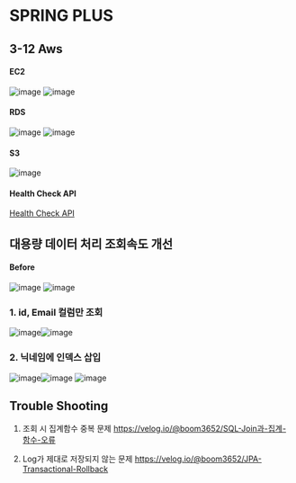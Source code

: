 # SPRING PLUS
## 3-12 Aws

#### EC2
![image](https://github.com/user-attachments/assets/17e552ab-c282-4733-998d-f89efcb8b5db)
![image](https://github.com/user-attachments/assets/dc939941-89d7-4e90-9c56-c5566efb1f47)



#### RDS
![image](https://github.com/user-attachments/assets/314b8020-94b4-4c37-9813-befd86eb93de)
![image](https://github.com/user-attachments/assets/423ae3d8-30fd-4a4d-b751-7e6ed73548f5)


#### S3
![image](https://github.com/user-attachments/assets/420079d4-ab7b-48e8-8215-c51f47655514)

#### Health Check API
<a href="http://13.124.125.99:8080/health" target="_blank"> Health Check API </a>



## 대용량 데이터 처리 조회속도 개선

#### Before
![image](https://github.com/user-attachments/assets/b6e60338-38a6-45c2-b65b-74195150e4be)
![image](https://github.com/user-attachments/assets/856f0a5d-b192-41c3-8e63-c84b0e1217b3)

### 1. id, Email 컬럼만 조회
![image](https://github.com/user-attachments/assets/1860ff57-0afc-436e-965f-ba55d60e9237)![image](https://github.com/user-attachments/assets/b6cc00b1-1045-436c-84c3-d2b63e84719c)

### 2. 닉네임에 인덱스 삽입
![image](https://github.com/user-attachments/assets/de4b35d3-c0a0-4bb5-8d6b-c920f8c33d82)![image](https://github.com/user-attachments/assets/4300654b-b94b-4f60-8fb7-1c7f5feb4051)
![image](https://github.com/user-attachments/assets/6032f08a-1186-4cf3-9676-ba88f81b7623)


## Trouble Shooting
1. 조회 시 집계함수 중복 문제 https://velog.io/@boom3652/SQL-Join과-집계-함수-오류

2. Log가 제대로 저장되지 않는 문제 https://velog.io/@boom3652/JPA-Transactional-Rollback
